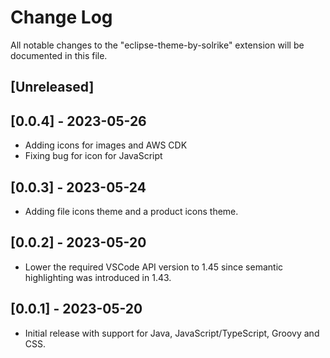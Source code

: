 # Change Log

All notable changes to the "eclipse-theme-by-solrike" extension will be documented in this file.


## [Unreleased]

## [0.0.4] - 2023-05-26

- Adding icons for images and AWS CDK
- Fixing bug for icon for JavaScript

## [0.0.3] - 2023-05-24

- Adding file icons theme and a product icons theme.

## [0.0.2] - 2023-05-20

- Lower the required VSCode API version to 1.45 since semantic highlighting was introduced in 1.43.

## [0.0.1] - 2023-05-20

- Initial release with support for Java, JavaScript/TypeScript, Groovy and CSS.

